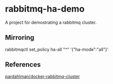 # rabbitmq-ha-demo
A project for demostrating a rabbitmq cluster.

## Mirroring

rabbitmqctl set_policy ha-all "^" '{"ha-mode":"all"}'

## References
[pardahlman/docker-rabbitmq-cluster](https://github.com/pardahlman/docker-rabbitmq-cluster)